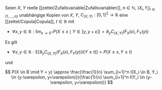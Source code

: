 Seien $X$, $Y$ reelle [[zettel/Zufallsvariable|Zufallsvariablen]], $n \in \mathbb{N}$, $(X_i, Y_i)_{i \in \{ 1, \dots, n \}}$ unabhängige Kopien von $X$, $Y$, $C_{(X, Y)} : [0, 1]^2 \to \mathbb{R}$ eine [[zettel/Copula|Copula]], $t \in \mathbb{R}$ mit
- $\forall x, y \in \mathbb{R} : \lim_{\varepsilon \to 0^+} P(X \le x \mid Y \in [y, y+\varepsilon]) = \partial_y C_{(X, Y)}(F_X(x), F_Y(y))$

Es gilt
- $\forall x, y \in \mathbb{R} : \text{E}[\partial_y C_{(X, Y)}(F_X(x), F_Y(y)) I(Y \le t)] = P(X \le x, Y \le t)$

und

$$
	P(X \in B \mid Y = y) \approx \frac{\frac{1}{n} \sum_{i=1}^n I(X_i \in B, Y_i \in (y-\varepsilon, y+\varepsilon))}{\frac{1}{n} \sum_{i=1}^n I(Y_i \in (y-\varepsilon, y+\varepsilon))}
$$